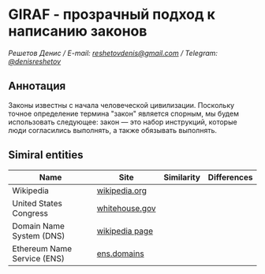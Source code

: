 # GIRAF - прозрачный подход к написанию законов

_Решетов Денис / E-mail:_ [_reshetovdenis@gmail.com_](mailto:reshetovdenis@gmail.com) _/ Telegram:_ [_@denisreshetov_](https://t.me/denisreshetov)

## Аннотация
Законы известны с начала человеческой цивилизации. Поскольку точное определение термина "закон" является спорным, мы будем использовать следующее: закон — это набор инструкций, которые люди согласились выполнять, а также обязывать выполнять.

## Simiral entities
| Name | Site | Similarity | Differences |
| ----------- | ----------- | ----------- |----------- |
| Wikipedia | [wikipedia.org](https://wikipedia.org) | | |
| United States Congress | [whitehouse.gov](https://www.whitehouse.gov/about-the-white-house/our-government/the-legislative-branch/) | | |
| Domain Name System (DNS) | [wikipedia page](https://en.wikipedia.org/wiki/Domain_Name_System) | | |
| Ethereum Name Service (ENS) | [ens.domains](https://ens.domains) | | |